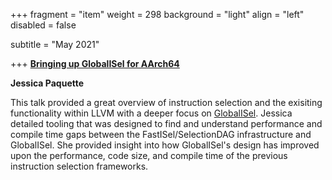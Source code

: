+++
fragment = "item"
weight = 298
background = "light"
align = "left"
disabled = false

subtitle = "May 2021"

+++
[**Bringing up GlobalISel for AArch64**](https://www.meetup.com/meetup-group-ifwtlvwd/events/277880067/)

**Jessica Paquette**

This talk provided a great overview of instruction selection and the exisiting functionality within LLVM with a deeper focus on [GlobalISel](https://llvm.org/docs/GlobalISel/index.html). Jessica detailed tooling that was designed to find and understand performance and compile time gaps between the FastISel/SelectionDAG infrastructure and GlobalISel. She provided insight into how GlobalISel's design has improved upon the performance, code size, and compile time of the previous instruction selection frameworks.

